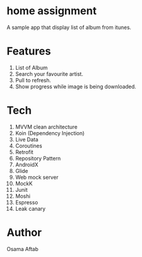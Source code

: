 # home assignment

A sample app that display list of album from itunes.

# Features

1. List of Album
2. Search your favourite artist.
3. Pull to refresh.
4. Show progress while image is being downloaded.

# Tech

1. MVVM clean architecture
2. Koin (Dependency Injection)
3. Live Data
4. Coroutines
5. Retrofit
6. Repository Pattern
7. AndroidX
8. Glide
9. Web mock server
10. MockK
11. Junit
12. Moshi
13. Espresso
14. Leak canary

# Author

Osama Aftab

